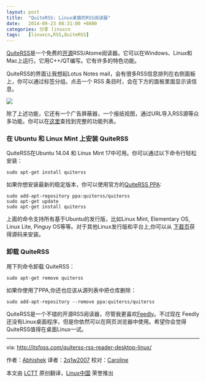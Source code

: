 ```yaml
---
layout: post
title:	"QuiteRSS: Linux桌面的RSS阅读器"
date:	2014-09-23 08:31:00 +0800 
categories:	分享 linuxcn 
tags:	[linuxcn,RSS,QuiteRSS]
---
```



[QuiteRSS](http://quiterss.org/)是一个免费的[开源](http://itsfoss.com/category/open-source-software/)RSS/Atome阅读器。它可以在Windows、Linux和Mac上运行。它用C++/QT编写。它有许多的特色功能。


QuiteRSS的界面让我想起Lotus Notes mail，会有很多RSS信息排列在右侧面板上，你可以通过标签分组。点击一个 RSS 条目时，会在下方的面板里面显示该信息。


![](/Asserts/Images//attachment/album/201409/22/213251wyglmedgpededeev.jpeg)


除了上述功能，它还有一个广告屏蔽器，一个报纸视图，通过URL导入RSS源等众多功能。你可以在[这里](http://quiterss.org/en/about)查找到完整的功能列表。


### 在 Ubuntu 和 Linux Mint 上安装 QuiteRSS


QuiteRSS在Ubuntu 14.04 和 Linux Mint 17中可用。你可以通过以下命令行轻松安装：



```
sudo apt-get install quiterss

```

如果你想安装最新的稳定版本，你可以使用官方的[QuiteRSS PPA](https://launchpad.net/%7Equiterss/+archive/ubuntu/quiterss/):



```
sudo add-apt-repository ppa:quiterss/quiterss
sudo apt-get update
sudo apt-get install quiterss

```

上面的命令支持所有基于Ubuntu的发行版，比如Linux Mint, Elementary OS, Linux Lite, Pinguy OS等等。对于其他Linux发行版和平台上,你可以从 [下载页](http://quiterss.org/en/download)获得源码来安装。


### 卸载 QuiteRSS


用下列命令卸载 QuiteRSS：



```
sudo apt-get remove quiterss

```

如果你使用了PPA,你还也应该从源列表中把仓库删除：



```
sudo add-apt-repository --remove ppa:quiterss/quiterss

```

QuiteRSS是一个不错的开源RSS阅读器，尽管我更喜欢[Feedly](http://feedly.com/)。不过现在 Feedly 还没有Linux桌面程序，但是你依然可以在网页浏览器中使用。希望你会觉得QuiteRSS值得在桌面Linux一试。




---


via: <http://itsfoss.com/quiterss-rss-reader-desktop-linux/>


作者：[Abhishek](http://itsfoss.com/author/Abhishek/) 译者：[2q1w2007](https://github.com/2q1w2007) 校对：[Caroline](https://github.com/carolinewuyan)


本文由 [LCTT](https://github.com/LCTT/TranslateProject) 原创翻译，[Linux中国](http://linux.cn/) 荣誉推出
